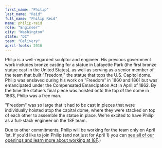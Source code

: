 ```yaml
---
first_name: "Philip"
last_name: "Reid"
full_name: "Philip Reid"
name: philip-reid
role: "Engineer"
city: "Washington"
state: "DC"
team: "Delivery"
april-fools: 2016
---
```

Philip is a well-regarded sculptor and engineer. His previous government work includes bronze casting for a statue in Lafayette Park (the first bronze statue cast in the United States), as well as serving as a senior member of the team that built "Freedom," the statue that tops the U.S. Capitol dome. Philip was enslaved during his work on "Freedom" in 1860 and 1861 but was emancipated under the Compensated Emancipation Act in April of 1862. By the time the statue's final piece was hoisted onto the top of the dome in 1863, Philip was a free man.

"Freedom" was so large that it had to be cast in pieces that were individually hoisted atop the capital dome, where they were stacked on top of each other to assemble the statue in place. We're excited to have Philip as a full-stack engineer on the 18F team.

Due to other commitments, Philip will be working for the team only on April 1st. If you'd like to join Philip (and not just for April 1) you can [see all of our openings and learn more about working at 18F](https://pages.18f.gov/joining-18f/).)
